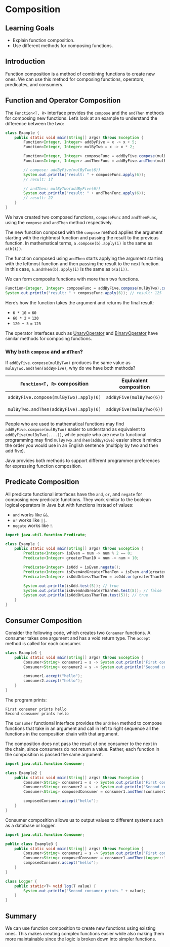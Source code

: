 # Composition

## Learning Goals

- Explain function composition.
- Use different methods for composing functions.

## Introduction

Function composition is a method of combining functions to create new ones. We
can use this method for composing functions, operators, predicates, and consumers.

## Function and Operator Composition

The `Function<T, R>` interface provides the `compose` and the `andThen` methods
for composing new functions. Let’s look at an example to understand the
difference between the two:

```java
class Example {
    public static void main(String[] args) throws Exception {
        Function<Integer, Integer> addByFive = x -> x + 5;
        Function<Integer, Integer> mulByTwo = x -> x * 2;

        Function<Integer, Integer> composeFunc = addByFive.compose(mulByTwo);
        Function<Integer, Integer> andThenFunc = addByFive.andThen(mulByTwo);

        // compose: addByFive(mulByTwo(6))
        System.out.println("result: " + composeFunc.apply(6));
        // result: 17

        // andThen: mulByTwo(addByFive(6))
        System.out.println("result: " + andThenFunc.apply(6));
        // result: 22
    }
}
```

We have created two composed functions, `composeFunc` and `andThenFunc`, using
the `compose` and `andThen` method respectively.

The new function composed with the `compose` method applies the argument
starting with the rightmost function and passing the result to the previous
function. In mathematical terms, `a.compose(b).apply(i)` is the same as
`a(b(i))`.

The function composed using `andThen` starts applying the argument starting with
the leftmost function and then passing the result to the next function. In this
case, `a.andThen(b).apply(i)` is the same as `b(a(i))`.

We can form composite functions with more than two functions.

```java
Function<Integer, Integer> composeFunc = addByFive.compose(mulByTwo).compose((i) -> i * 10);
System.out.println("result: " + composeFunc.apply(6)); // result: 125
```

Here’s how the function takes the argument and returns the final result:

- `6 * 10` = `60`
- `60 * 2` = `120`
- `120 + 5` = `125`

The operator interfaces such as
[UnaryOperator](https://docs.oracle.com/en/java/javase/11/docs/api/java.base/java/util/function/UnaryOperator.html)
and
[BinaryOperator](https://docs.oracle.com/en/java/javase/11/docs/api/java.base/java/util/function/BinaryOperator.html)
have similar methods for composing functions.

### Why  both `compose` and `andThen`?

If `addByFive.compose(mulByTwo)` produces the same value as `mulByTwo.andThen(addByFive)`, why do we have both methods?

| `Function<T, R>` composition           | Equivalent composition   | Algorithm     | Result  |
|----------------------------------------|--------------------------|---------------|---------|
| `addByFive.compose(mulByTwo).apply(6)` | `addByFive(mulByTwo(6))` | `5 + (2 * 6)` | 17      |
| `mulByTwo.andThen(addByFive).apply(6)` | `addByFive(mulByTwo(6))` | `5 + (2 * 6)` | 17      |

People who are used to mathematical functions may 
find `addByFive.compose(mulByTwo)`
easier to understand as equivalent to `addByFive(mulByTwo(....))`,
while people who are new to functional programming may
find `mulByTwo.andThen(addByFive)` easier
since it mimics the order you would use in an
English sentence (multiply by two and then add five).

Java provides both methods to support different programmer 
preferences for expressing function composition.

## Predicate Composition

All predicate functional interfaces have the `and`, `or`, and `negate` for
composing new predicate functions. They work similar to the boolean logical
operators in Java but with functions instead of values:

- `and` works like `&&`.
- `or` works like `||`.
- `negate` works like `!`.

```java
import java.util.function.Predicate;

class Example {
    public static void main(String[] args) throws Exception {
        Predicate<Integer> isEven = num -> num % 2 == 0;
        Predicate<Integer> greaterThan10 = num -> num > 10;

        Predicate<Integer> isOdd = isEven.negate();
        Predicate<Integer> isEvenAndGreaterThanTen = isEven.and(greaterThan10);
        Predicate<Integer> isOddOrLessThanTen = isOdd.or(greaterThan10.negate());

        System.out.println(isOdd.test(5)); // true
        System.out.println(isEvenAndGreaterThanTen.test(8)); // false
        System.out.println(isOddOrLessThanTen.test(5)); // true
    }
}
```

## Consumer Composition

Consider the following code, which creates two `Consumer` functions.
A consumer takes one argument and has a void return type. 
The `accept` method is called for each consumer.

```java
class Example1 {
    public static void main(String[] args) throws Exception {
        Consumer<String> consumer1 = s -> System.out.println("First consumer prints " + s);
        Consumer<String> consumer2 = s -> System.out.println("Second consumer prints " + s);

        consumer1.accept("hello");
        consumer2.accept("hello");
    }
}
```

The program prints:

```text
First consumer prints hello
Second consumer prints hello
```

The `Consumer` functional interface provides the `andThen` method
to compose functions that take in an argument and call in left to right
sequence all the functions in the composition chain with that argument.

The composition does not pass the result of one consumer
to the next in the chain, since consumers do not return a value.
Rather, each function in the composition is passed the same argument.

```java
import java.util.function.Consumer;

class Example2 {
    public static void main(String[] args) throws Exception {
        Consumer<String> consumer1 = s -> System.out.println("First consumer prints " + s);
        Consumer<String> consumer2 = s -> System.out.println("Second consumer prints " + s);
        Consumer<String> composedConsumer = consumer1.andThen(consumer2);

        composedConsumer.accept("hello");
    }
}
```

Consumer composition allows us to output values to different systems such as a database or logger.

```java
import java.util.function.Consumer;

public class Example3 {
    public static void main(String[] args) throws Exception {
        Consumer<String> consumer1 = s -> System.out.println("First consumer prints " + s);
        Consumer<String> composedConsumer = consumer1.andThen(Logger::log);
        composedConsumer.accept("hello");
    }
}

class Logger {
    public static<T> void log(T value) {
        System.out.println("Second consumer prints " + value);
    }
}
```


## Summary

We can use function composition to create new functions using existing ones.
This makes creating complex functions easier while also making them more
maintainable since the logic is broken down into simpler functions.
